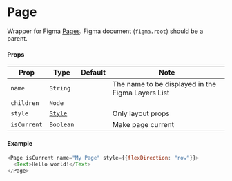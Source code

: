 # Page

Wrapper for Figma [Pages](https://www.figma.com/plugin-docs/api/PageNode/).
Figma document (`figma.root`) should be a parent.


#### Props

| Prop       | Type     | Default | Note                                              |
| ---------- | -------- | ------- | ------------------------------------------------- |
| `name`     | `String` |         | The name to be displayed in the Figma Layers List |
| `children` | `Node`   |         |                                                   |
| `style`    | [`Style`](/docs/styling.md)   |         | Only layout props                                                 |
| `isCurrent`| `Boolean`|         | Make page current                                 |

#### Example

```javascript
<Page isCurrent name="My Page" style={{flexDirection: "row"}}>
  <Text>Hello world!</Text>
</Page>
```
